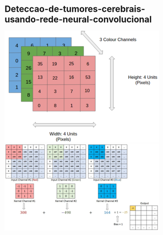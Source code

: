 # Deteccao-de-tumores-cerebrais-usando-rede-neural-convolucional
![max](https://github.com/RondinellyMorais/Deteccao-de-tumores-cerebrais-usando-rede-neural-convolucional/blob/master/rede2.png)
![oi](https://github.com/RondinellyMorais/Deteccao-de-tumores-cerebrais-usando-rede-neural-convolucional/blob/master/convulu%C3%A7%C3%A3o.gif)
